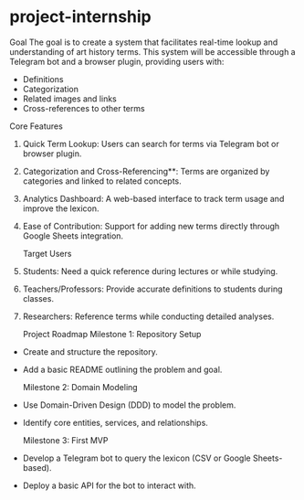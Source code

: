 # project-internship

Goal
The goal is to create a system that facilitates real-time lookup and understanding of art history terms. This system will be accessible through a Telegram bot and a browser plugin, providing users with:
- Definitions
- Categorization
- Related images and links
- Cross-references to other terms

Core Features
1. Quick Term Lookup: Users can search for terms via Telegram bot or browser plugin.
2. Categorization and Cross-Referencing**: Terms are organized by categories and linked to related concepts.
3. Analytics Dashboard: A web-based interface to track term usage and improve the lexicon.
4. Ease of Contribution: Support for adding new terms directly through Google Sheets integration.


   Target Users
1. Students: Need a quick reference during lectures or while studying.
2. Teachers/Professors: Provide accurate definitions to students during classes.
3. Researchers: Reference terms while conducting detailed analyses.

    Project Roadmap
 Milestone 1: Repository Setup
- Create and structure the repository.
- Add a basic README outlining the problem and goal.

  Milestone 2: Domain Modeling
- Use Domain-Driven Design (DDD) to model the problem.
- Identify core entities, services, and relationships.

  Milestone 3: First MVP
- Develop a Telegram bot to query the lexicon (CSV or Google Sheets-based).
- Deploy a basic API for the bot to interact with.
